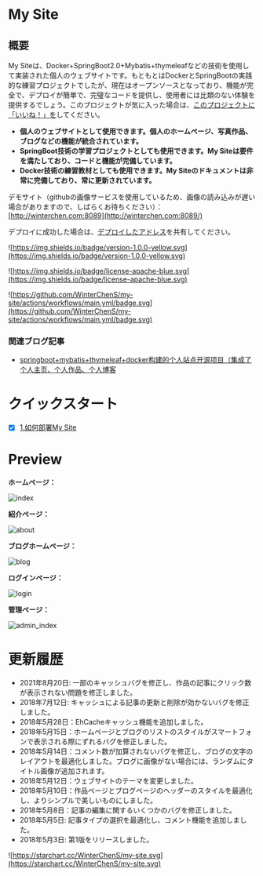 # My Site

## 概要

My Siteは、Docker+SpringBoot2.0+Mybatis+thymeleafなどの技術を使用して実装された個人のウェブサイトです。もともとはDockerとSpringBootの実践的な練習プロジェクトでしたが、現在はオープンソースとなっており、機能が完全で、デプロイが簡単で、完璧なコードを提供し、使用者には比類のない体験を提供するでしょう。このプロジェクトが気に入った場合は、[このプロジェクトに「いいね！」を](https://github.com/WinterChenS/my-site)してください。

- **個人のウェブサイトとして使用できます。個人のホームページ、写真作品、ブログなどの機能が統合されています。**
- **SpringBoot技術の学習プロジェクトとしても使用できます。My Siteは要件を満たしており、コードと機能が完備しています。**
- **Docker技術の練習教材としても使用できます。My Siteのドキュメントは非常に完備しており、常に更新されています。**

デモサイト（githubの画像サービスを使用しているため、画像の読み込みが遅い場合がありますので、しばらくお待ちください）：[http://winterchen.com:8089](http://winterchen.com:8089/)

デプロイに成功した場合は、[デプロイしたアドレス](https://github.com/WinterChenS/my-site/issues/1)を共有してください。

![https://img.shields.io/badge/version-1.0.0-yellow.svg](https://img.shields.io/badge/version-1.0.0-yellow.svg)

![https://img.shields.io/badge/license-apache-blue.svg](https://img.shields.io/badge/license-apache-blue.svg)

![https://github.com/WinterChenS/my-site/actions/workflows/main.yml/badge.svg](https://github.com/WinterChenS/my-site/actions/workflows/main.yml/badge.svg)

### 関連ブログ記事

- [springboot+mybatis+thymeleaf+docker构建的个人站点开源项目（集成了个人主页、个人作品、个人博客](https://blog.csdn.net/winter_chen001/article/details/80266339)

# クイックスタート

- [x]  [1.如何部署My Site](https://github.com/WinterChenS/my-site/wiki/%E5%A6%82%E4%BD%95%E9%83%A8%E7%BD%B2My-Site)

# Preview

**ホームページ：**

![index](https://github.com/WinterChenS/my-site/assets/15863367/91fc50e0-7c67-497d-b8e1-f96f0baf8000)

**紹介ページ：**

![about](https://github.com/WinterChenS/my-site/assets/15863367/ec7c04fc-1886-428f-a1e1-30a21196cb38)

**ブログホームページ：**

![blog](https://github.com/WinterChenS/my-site/assets/15863367/543156b4-2683-427e-9bb9-68b3c3543607)


**ログインページ：**

![login](https://github.com/WinterChenS/my-site/assets/15863367/9709512e-5dc0-4f75-8a9d-dd556593d1b4)

**管理ページ：**

![admin_index](https://github.com/WinterChenS/my-site/assets/15863367/2cc02660-2866-41ff-b6c6-580df82379d7)


# 更新履歴

- 2021年8月20日: 一部のキャッシュバグを修正し、作品の記事にクリック数が表示されない問題を修正しました。
- 2018年7月12日: キャッシュによる記事の更新と削除が効かないバグを修正しました。
- 2018年5月28日：EhCacheキャッシュ機能を追加しました。
- 2018年5月15日：ホームページとブログのリストのスタイルがスマートフォンで表示される際にずれるバグを修正しました。
- 2018年5月14日：コメント数が加算されないバグを修正し、ブログの文字のレイアウトを最適化しました。ブログに画像がない場合には、ランダムにタイトル画像が追加されます。
- 2018年5月12日：ウェブサイトのテーマを変更しました。
- 2018年5月10日：作品ページとブログページのヘッダーのスタイルを最適化し、よりシンプルで美しいものにしました。
- 2018年5月8日：記事の編集に関するいくつかのバグを修正しました。
- 2018年5月5日: 記事タイプの選択を最適化し、コメント機能を追加しました。
- 2018年5月3日: 第1版をリリースしました。

![https://starchart.cc/WinterChenS/my-site.svg](https://starchart.cc/WinterChenS/my-site.svg)
